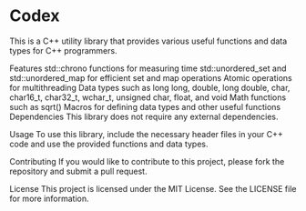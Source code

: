# Codex
This is a C++ utility library that provides various useful functions and data types for C++ programmers.

Features
std::chrono functions for measuring time
std::unordered_set and std::unordered_map for efficient set and map operations
Atomic operations for multithreading
Data types such as long long, double, long double, char, char16_t, char32_t, wchar_t, unsigned char, float, and void
Math functions such as sqrt()
Macros for defining data types and other useful functions
Dependencies
This library does not require any external dependencies.

Usage
To use this library, include the necessary header files in your C++ code and use the provided functions and data types.

Contributing
If you would like to contribute to this project, please fork the repository and submit a pull request.

License
This project is licensed under the MIT License. See the LICENSE file for more information.
